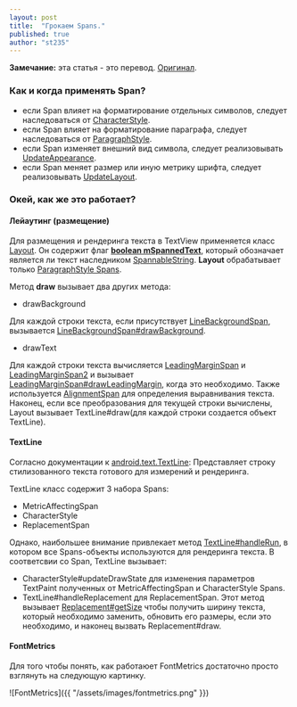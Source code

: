 ```yaml
---
layout: post
title:  "Грокаем Spans."
published: true
author: "st235"
---
```


__Замечание:__ эта статья - это перевод. [Оригинал](http://flavienlaurent.com/blog/2014/01/31/spans/).

### Как и когда применять Span?
- если Span влияет на форматирование отдельных символов, следует наследоваться от [CharacterStyle](https://developer.android.com/reference/android/text/style/CharacterStyle.html).
- если Span влияет на форматирование параграфа, следует наследоваться от [ParagraphStyle](https://developer.android.com/reference/android/text/style/ParagraphStyle.html).
- если Span изменяет внешний вид символа, следует реализовывать [UpdateAppearance](https://developer.android.com/reference/android/text/style/UpdateAppearance.html).
- если Span меняет размер или иную метрику шрифта, следует реализовывать [UpdateLayout](https://developer.android.com/reference/android/text/style/UpdateLayout.html).

### Окей, как же это работает?

#### Лейаутинг __(размещение)__

Для размещения и рендеринга текста в TextView применяется класс [Layout](https://developer.android.com/reference/android/text/Layout.html). Он содержит флаг [__boolean mSpannedText__](https://github.com/aosp-mirror/platform_frameworks_base/blob/b056324630b8adfeb38393bcab49f3b9c720f4fd/core/java/android/text/Layout.java#L232), который обозначает является ли текст наследником [SpannableString](https://developer.android.com/reference/android/text/SpannableString.html). **Layout** обрабатывает только [ParagraphStyle Spans](https://developer.android.com/reference/android/text/style/ParagraphStyle.html).

Метод __draw__ вызывает два других метода:

- drawBackground

Для каждой строки текста, если присутствует [LineBackgroundSpan](https://developer.android.com/reference/android/text/style/LineBackgroundSpan.html), вызывается [LineBackgroundSpan#drawBackground](https://developer.android.com/reference/android/text/style/LineBackgroundSpan.html#drawBackground(android.graphics.Canvas,%20android.graphics.Paint,%20int,%20int,%20int,%20int,%20int,%20java.lang.CharSequence,%20int,%20int,%20int)).

- drawText

Для каждой строки текста вычисляется [LeadingMarginSpan](https://developer.android.com/reference/android/text/style/LeadingMarginSpan.html) и [LeadingMarginSpan2](https://developer.android.com/reference/android/text/style/LeadingMarginSpan.LeadingMarginSpan2.html) и вызывает [LeadingMarginSpan#drawLeadingMargin](https://developer.android.com/reference/android/text/style/LeadingMarginSpan.html#drawLeadingMargin(android.graphics.Canvas,%20android.graphics.Paint,%20int,%20int,%20int,%20int,%20int,%20java.lang.CharSequence,%20int,%20int,%20boolean,%20android.text.Layout)), когда это необходимо. Также используется [AlignmentSpan](https://developer.android.com/reference/android/text/style/AlignmentSpan.html) для определения выравнивания текста. Наконец, если все преобразования для текущей строки вычислены, Layout вызывает TextLine#draw(для каждой строки создается объект TextLine).

#### TextLine

Согласно документации к [android.text.TextLine](https://android.googlesource.com/platform/frameworks/base/+/master/core/java/android/text/TextLine.java): Представляет строку стилизованного текста готового для измерений и рендеринга.

TextLine класс содержит 3 набора Spans:

- MetricAffectingSpan
- CharacterStyle 
- ReplacementSpan

Однако, наибольшее внимание привлекает метод [TextLine#handleRun](https://android.googlesource.com/platform/frameworks/base/+/master/core/java/android/text/TextLine.java#985), в котором все Spans-объекты используются для рендеринга текста. В соответсвии со Span, TextLine вызывает:

- CharacterStyle#updateDrawState для изменения параметров TextPaint полученных от MetricAffectingSpan и CharacterStyle Spans.
- TextLine#handleReplacement для ReplacementSpan. Этот метод вызывает [Replacement#getSize](https://developer.android.com/reference/android/text/style/ReplacementSpan.html#getSize(android.graphics.Paint,%20java.lang.CharSequence,%20int,%20int,%20android.graphics.Paint.FontMetricsInt)) чтобы получить ширину текста, который необходимо заменить, обновить его размеры, если это необходимо, и наконец вызвать Replacement#draw.

#### FontMetrics

Для того чтобы понять, как работаюет FontMetrics достаточно просто взглянуть на следующую картинку.

![FontMetrics]({{ "/assets/images/fontmetrics.png" }})

